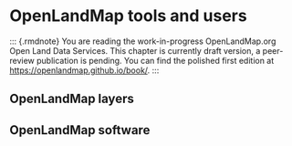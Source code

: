 # OpenLandMap tools and users

::: {.rmdnote}
You are reading the work-in-progress OpenLandMap.org Open Land Data Services. This chapter is currently draft version, a peer-review publication is pending. You can find the polished first edition at <https://openlandmap.github.io/book/>.
:::

## OpenLandMap layers


## OpenLandMap software

